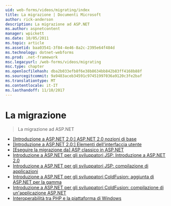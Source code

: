```yaml
---
uid: web-forms/videos/migrating/index
title: La migrazione | Documenti Microsoft
author: rick-anderson
description: La migrazione ad ASP.NET
ms.author: aspnetcontent
manager: wpickett
ms.date: 10/05/2011
ms.topic: article
ms.assetid: baa03541-3f84-4e46-8a2c-2395e64f484d
ms.technology: dotnet-webforms
ms.prod: .net-framework
msc.legacyurl: /web-forms/videos/migrating
msc.type: chapter
ms.openlocfilehash: dba2b033efb8f6e38b8634bb842b83ff4168b88f
ms.sourcegitcommit: 9a9483aceb34591c97451997036a9120c3fe2baf
ms.translationtype: MT
ms.contentlocale: it-IT
ms.lasthandoff: 11/10/2017
---
```

<a name="migrating"></a>La migrazione
====================
> La migrazione ad ASP.NET


- [[Introduzione a ASP.NET 2.0:] ASP.NET 2.0 nozioni di base](intro-to-aspnet-20-aspnet-20-fundamentals.md)
- [[Introduzione a ASP.NET 2.0:] Elementi dell'interfaccia utente](intro-to-aspnet-20-user-interface-elements.md)
- [[Eseguire la migrazione da] ASP classico in ASP.NET](migrating-from-classic-asp-to-aspnet.md)
- [Introduzione a ASP.NET per gli sviluppatori JSP: Introduzione a ASP.NET 2.0](intro-to-aspnet-for-jsp-developers-welcome-to-aspnet-20.md)
- [Introduzione a ASP.NET per gli sviluppatori JSP: compilazione di applicazioni](intro-to-aspnet-for-jsp-developers-building-applications.md)
- [Introduzione a ASP.NET per gli sviluppatori ColdFusion: aggiunta di ASP.NET per la gamma](intro-to-aspnet-for-coldfusion-developers-adding-aspnet-to-your-repertoire.md)
- [Introduzione a ASP.NET per gli sviluppatori ColdFusion: compilazione di un'applicazione ASP.NET](introduction-to-aspnet-for-coldfusion-developers-building-an-aspnet-application.md)
- [Interoperabilità tra PHP e la piattaforma di Windows](interop-between-php-and-the-windows-platform.md)
